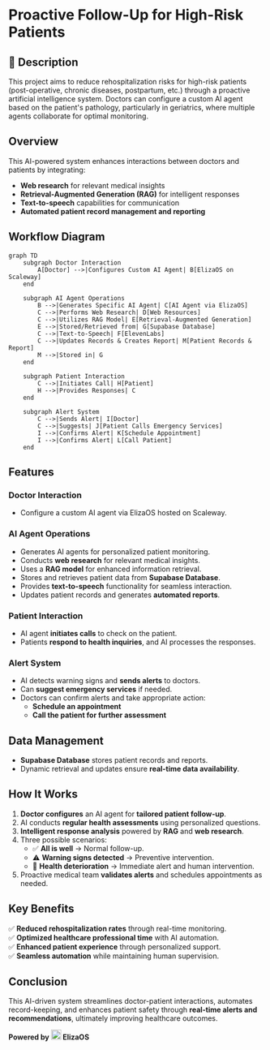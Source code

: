 # Proactive Follow-Up for High-Risk Patients

## 📌 Description
This project aims to reduce rehospitalization risks for high-risk patients (post-operative, chronic diseases, postpartum, etc.) through a proactive artificial intelligence system. Doctors can configure a custom AI agent based on the patient's pathology, particularly in geriatrics, where multiple agents collaborate for optimal monitoring.

## Overview
This AI-powered system enhances interactions between doctors and patients by integrating:
- **Web research** for relevant medical insights
- **Retrieval-Augmented Generation (RAG)** for intelligent responses
- **Text-to-speech** capabilities for communication
- **Automated patient record management and reporting**

## Workflow Diagram
```mermaid
graph TD
    subgraph Doctor Interaction
        A[Doctor] -->|Configures Custom AI Agent| B[ElizaOS on Scaleway]
    end

    subgraph AI Agent Operations
        B -->|Generates Specific AI Agent| C[AI Agent via ElizaOS]
        C -->|Performs Web Research| D[Web Resources]
        C -->|Utilizes RAG Model| E[Retrieval-Augmented Generation]
        E -->|Stored/Retrieved from| G[Supabase Database]
        C -->|Text-to-Speech| F[ElevenLabs]
        C -->|Updates Records & Creates Report| M[Patient Records & Report]
        M -->|Stored in| G
    end

    subgraph Patient Interaction
        C -->|Initiates Call| H[Patient]
        H -->|Provides Responses| C
    end

    subgraph Alert System
        C -->|Sends Alert| I[Doctor]
        C -->|Suggests| J[Patient Calls Emergency Services]
        I -->|Confirms Alert| K[Schedule Appointment]
        I -->|Confirms Alert| L[Call Patient]
    end
```

## Features
### **Doctor Interaction**
- Configure a custom AI agent via ElizaOS hosted on Scaleway.

### **AI Agent Operations**
- Generates AI agents for personalized patient monitoring.
- Conducts **web research** for relevant medical insights.
- Uses a **RAG model** for enhanced information retrieval.
- Stores and retrieves patient data from **Supabase Database**.
- Provides **text-to-speech** functionality for seamless interaction.
- Updates patient records and generates **automated reports**.

### **Patient Interaction**
- AI agent **initiates calls** to check on the patient.
- Patients **respond to health inquiries**, and AI processes the responses.

### **Alert System**
- AI detects warning signs and **sends alerts** to doctors.
- Can **suggest emergency services** if needed.
- Doctors can confirm alerts and take appropriate action:
  - **Schedule an appointment**
  - **Call the patient for further assessment**

## Data Management
- **Supabase Database** stores patient records and reports.
- Dynamic retrieval and updates ensure **real-time data availability**.

## How It Works
1. **Doctor configures** an AI agent for **tailored patient follow-up**.
2. AI conducts **regular health assessments** using personalized questions.
3. **Intelligent response analysis** powered by **RAG** and **web research**.
4. Three possible scenarios:
   - ✅ **All is well** → Normal follow-up.
   - ⚠️ **Warning signs detected** → Preventive intervention.
   - 🚨 **Health deterioration** → Immediate alert and human intervention.
5. Proactive medical team **validates alerts** and schedules appointments as needed.

## Key Benefits
✅ **Reduced rehospitalization rates** through real-time monitoring. \
✅ **Optimized healthcare professional time** with AI automation. \
✅ **Enhanced patient experience** through personalized support. \
✅ **Seamless automation** while maintaining human supervision.

## Conclusion
This AI-driven system streamlines doctor-patient interactions, automates record-keeping, and enhances patient safety through **real-time alerts and recommendations**, ultimately improving healthcare outcomes.

**Powered by <img src="https://github.com/user-attachments/assets/a19c37cf-fbe7-421b-afeb-01dc37739136" height="20" /> ElizaOS**
